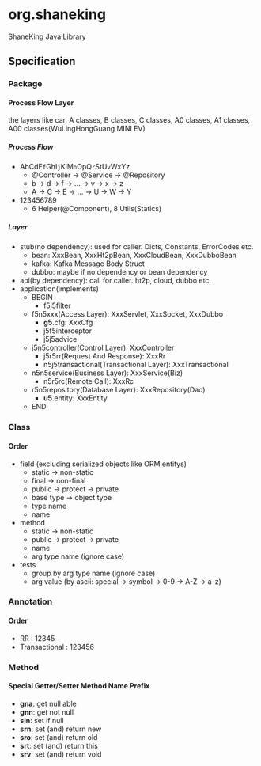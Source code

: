 # org.shaneking

ShaneKing Java Library

## Specification

### Package

#### Process Flow Layer

the layers like car, A classes, B classes, C classes, A0 classes, A1 classes, A00 classes(WuLingHongGuang MINI EV)

##### Process Flow

- AbCdE`f`GhI`j`KlM`n`OpQ`r`StU`v`WxYz
  - @Controller -> @Service -> @Repository
  - b -> d -> f -> ... -> v -> x -> z
  - A -> C -> E -> ... -> U -> W -> Y
- 123456789
  - 6 Helper(@Component), 8 Utils(Statics)

##### Layer

- stub(no dependency): used for caller. Dicts, Constants, ErrorCodes etc.
  - bean: XxxBean, XxxHt2pBean, XxxCloudBean, XxxDubboBean
  - kafka: Kafka Message Body Struct
  - dubbo: maybe if no dependency or bean dependency
- api(by dependency): call for caller. ht2p, cloud, dubbo etc.
- application(implements)
  - BEGIN
    - f5j5filter
  - f5n5xxx(Access Layer): XxxServlet, XxxSocket, XxxDubbo
    - **g5**.cfg: XxxCfg
    - j5f5interceptor
    - j5j5advice
  - j5n5controller(Control Layer): XxxController
    - j5r5rr(Request And Response): XxxRr
    - n5j5transactional(Transactional Layer): XxxTransactional
  - n5n5service(Business Layer): XxxService(Biz)
    - n5r5rc(Remote Call): XxxRc
  - r5n5repository(Database Layer): XxxRepository(Dao)
    - **u5**.entity: XxxEntity
  - END

### Class

#### Order

- field (excluding serialized objects like ORM entitys)
  - static -> non-static
  - final -> non-final
  - public -> protect -> private
  - base type -> object type
  - type name
  - name
- method
  - static -> non-static
  - public -> protect -> private
  - name
  - arg type name (ignore case)
- tests
  - group by arg type name (ignore case)
  - arg value (by ascii: special -> symbol -> 0-9 -> A-Z -> a-z)

### Annotation

#### Order

- RR : 12345
- Transactional : 123456

### Method

#### Special Getter/Setter Method Name Prefix

- **gna**: get null able
- **gnn**: get not null
- **sin**: set if null
- **srn**: set (and) return new
- **sro**: set (and) return old
- **srt**: set (and) return this
- **srv**: set (and) return void
